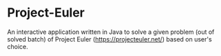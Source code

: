 # Project-Euler
An interactive application written in Java to solve a given problem (out of solved batch) of Project Euler (https://projecteuler.net/) based on user's choice.
